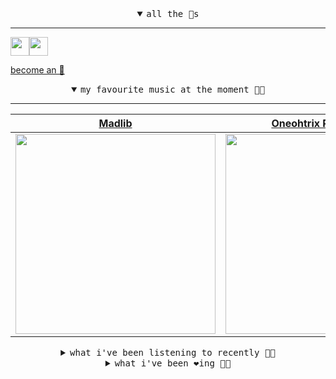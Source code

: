 <details open>

<summary align="center"><samp>all the 🥚s</samp></summary>
<hr />

<a href="https://github.com/pvinis"><img src="https://avatars.githubusercontent.com/u/100233?s=90&v=4" width="30" height="30" /><a href="https://github.com/maxPugh"><img src="https://avatars.githubusercontent.com/u/46350013?s=90&u=52a601eaa2d272b35477d096fe782ebf0a8a1f68&v=4" width="30" height="30" />

<samp><a href="https://github.com/bitttttten/bitttttten/stargazers">become an 🥚</a></samp>

</details>

<details open>

<summary align="center"><samp>my favourite music at the moment 🎵🎶</samp></summary>
<hr />

<!-- toc -->

| [Madlib](https://open.spotify.com/artist/5LhTec3c7dcqBvpLRWbMcf)                                                                                                 | [Oneohtrix Point Never](https://open.spotify.com/artist/2wPDbhaGXCqROrVmwDdCrK)                                                                                  | [Four Tet](https://open.spotify.com/artist/7Eu1txygG6nJttLHbZdQOh)                                                                                               | [Grimes](https://open.spotify.com/artist/053q0ukIDRgzwTr4vNSwab)                                                                                                 |
| ---------------------------------------------------------------------------------------------------------------------------------------------------------------- | ---------------------------------------------------------------------------------------------------------------------------------------------------------------- | ---------------------------------------------------------------------------------------------------------------------------------------------------------------- | ---------------------------------------------------------------------------------------------------------------------------------------------------------------- |
| [<img src="https://i.scdn.co/image/ab6761610000e5ebdb860c843b90fdea28f670d6" width="320" height="auto">](https://open.spotify.com/artist/5LhTec3c7dcqBvpLRWbMcf) | [<img src="https://i.scdn.co/image/ab6761610000e5ebdcb37659a650e2e700c94986" width="320" height="auto">](https://open.spotify.com/artist/2wPDbhaGXCqROrVmwDdCrK) | [<img src="https://i.scdn.co/image/ab6761610000e5eb84e29d09b4917bec2700a0d7" width="320" height="auto">](https://open.spotify.com/artist/7Eu1txygG6nJttLHbZdQOh) | [<img src="https://i.scdn.co/image/ab6761610000e5ebd1fb85d4f4d90efaa6a6ebf7" width="320" height="auto">](https://open.spotify.com/artist/053q0ukIDRgzwTr4vNSwab) |

<!-- tocstop -->

</details>

<details>

<summary align="center"><samp>what i've been listening to recently 🎵🎶</samp></summary>
<hr />

<!-- toc -->

| [Expanding Electricity - Singl…<br />Kaitlyn Aurelia Smith](https://open.spotify.com/track/2u0bltYG3O7B8LFwkPBdq9)                                              | [Daughter<br />Four Tet](https://open.spotify.com/track/4H4p1B3GrZHnh71vgPtHQW)                                                                                 | [Strange Habits - Mixed<br />Maribou State, Yussef Dayes](https://open.spotify.com/track/3ExRNcew1y15oqS73imkb1)                                                | [Aleph 2<br />Max Cooper](https://open.spotify.com/track/5FfpEJPML4OUfL1HnFDs2r)                                                                                |
| --------------------------------------------------------------------------------------------------------------------------------------------------------------- | --------------------------------------------------------------------------------------------------------------------------------------------------------------- | --------------------------------------------------------------------------------------------------------------------------------------------------------------- | --------------------------------------------------------------------------------------------------------------------------------------------------------------- |
| [<img src="https://i.scdn.co/image/ab6761610000e5eb743be6c7d50fcbc565aec1ba" width="320" height="auto">](https://open.spotify.com/track/2u0bltYG3O7B8LFwkPBdq9) | [<img src="https://i.scdn.co/image/ab6761610000e5eb84e29d09b4917bec2700a0d7" width="320" height="auto">](https://open.spotify.com/track/4H4p1B3GrZHnh71vgPtHQW) | [<img src="https://i.scdn.co/image/ab6761610000e5eb891e2c688e41fa8d36b77175" width="320" height="auto">](https://open.spotify.com/track/3ExRNcew1y15oqS73imkb1) | [<img src="https://i.scdn.co/image/ab6761610000e5ebd9b3676ccc76e4a323c6c97d" width="320" height="auto">](https://open.spotify.com/track/5FfpEJPML4OUfL1HnFDs2r) |

<!-- tocstop -->

</details>

<details>

<summary align="center"><samp>what i've been ❤️ing 🎵🎶</samp></summary>
<hr />

<!-- toc -->

| [Road Of The Lonely Ones<br />Madlib](https://open.spotify.com/album/5ftKZ7X2vjjJ1HFQYQn1UF)                                                                    | [First Rain<br />Duval Timothy](https://open.spotify.com/album/7z2sYQTqlfnoNlhM3m00nZ)                                                                          | [Filatelie<br />Felbm](https://open.spotify.com/album/0MQTjFKFbTqgdheKbrpuSw)                                                                                   | [Becoming Ferromagnetic<br />Kaitlyn Aurelia Smith](https://open.spotify.com/album/54VwG9mPpNyqR3MHrXaYEJ)                                                      |
| --------------------------------------------------------------------------------------------------------------------------------------------------------------- | --------------------------------------------------------------------------------------------------------------------------------------------------------------- | --------------------------------------------------------------------------------------------------------------------------------------------------------------- | --------------------------------------------------------------------------------------------------------------------------------------------------------------- |
| [<img src="https://i.scdn.co/image/ab67616d0000b273e29fab5766887dfc51422d34" width="320" height="auto">](https://open.spotify.com/album/5ftKZ7X2vjjJ1HFQYQn1UF) | [<img src="https://i.scdn.co/image/ab67616d0000b273ede01fa5e91a9439a8065ac7" width="320" height="auto">](https://open.spotify.com/album/7z2sYQTqlfnoNlhM3m00nZ) | [<img src="https://i.scdn.co/image/ab67616d0000b27361adc584efff73a125b2b542" width="320" height="auto">](https://open.spotify.com/album/0MQTjFKFbTqgdheKbrpuSw) | [<img src="https://i.scdn.co/image/ab67616d0000b27320a1041bb04a08a87e6f56b8" width="320" height="auto">](https://open.spotify.com/album/54VwG9mPpNyqR3MHrXaYEJ) |

<!-- tocstop -->

</details>
